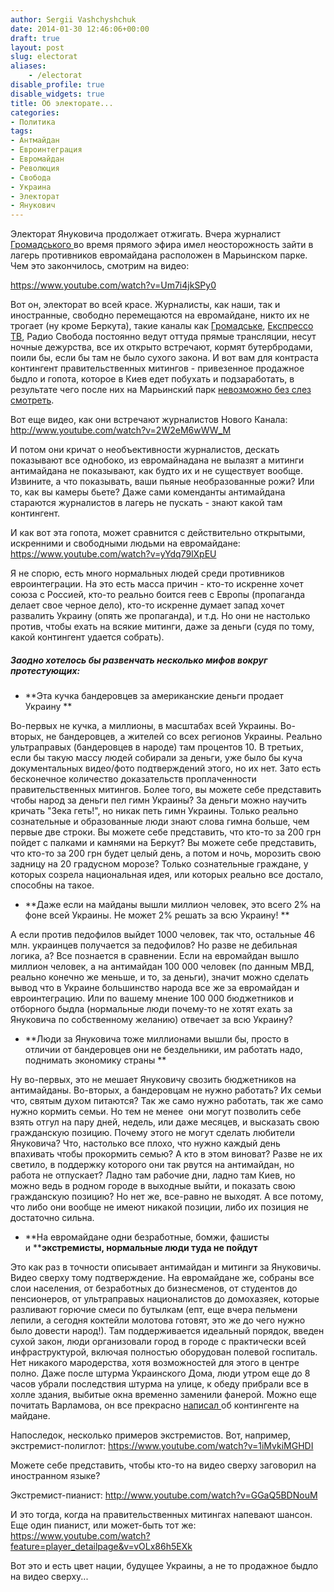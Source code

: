 ```yaml
---
author: Sergii Vashchyshchuk
date: 2014-01-30 12:46:06+00:00
draft: true
layout: post
slug: electorat
aliases:
    - /electorat
disable_profile: true
disable_widgets: true
title: Об электорате...
categories:
- Политика
tags:
- Антмайдан
- Евроинтеграция
- Евромайдан
- Революция
- Свобода
- Украина
- Электорат
- Янукович
---
```


Электорат Януковича продолжает отжигать. Вчера журналист [Громадського ](http://hromadske.tv)во время прямого эфира имел неосторожность зайти в лагерь противников евромайдана расположен в Марьинском парке. Чем это закончилось, смотрим на видео:

https://www.youtube.com/watch?v=Um7i4jkSPy0

Вот он, электорат во всей красе. Журналисты, как наши, так и иностранные, свободно перемещаются на евромайдане, никто их не трогает (ну кроме Беркута), такие каналы как [Громадське](http://hromadske.tv/), [Експрессо ТВ](http://espreso.tv/), Радио Свобода постоянно ведут оттуда прямые трансляции, несут ночные дежурства, все их открыто встречают, кормят бутербродами, поили бы, если бы там не было сухого закона. И вот вам для контраста контингент правительственных митингов - привезенное продажное быдло и гопота, которое в Киев едет побухать и подзаработать, в результате чего после них на Марьинский парк [невозможно без слез смотреть](http://news.bigmir.net/capital/782649-Kievskij-Mariinskij-park-posle-Antimajdana--gory-musora-i-povalennye-stolby).

Вот еще видео, как они встречают журналистов Нового Канала:
http://www.youtube.com/watch?v=2W2eM6wWW_M

И потом они кричат о необъективности журналистов, дескать показывают все однобоко, из евромайнадана не вылазят а митинги антимайдана не показывают, как будто их и не существует вообще. Извините, а что показывать, ваши пьяные необразованные рожи? Или то, как вы камеры бьете? Даже сами коменданты антимайдана стараются журналистов в лагерь не пускать - знают какой там контингент. 

И как вот эта гопота, может сравнится с действительно открытыми, искренними и свободными людьми на евромайдане:
https://www.youtube.com/watch?v=yYdq79lXpEU

Я не спорю, есть много нормальных людей среди противников евроинтеграции. На это есть масса причин - кто-то искренне хочет союза с Россией, кто-то реально боится геев с Европы (пропаганда делает свое черное дело), кто-то искренне думает запад хочет развалить Украину (опять же пропаганда), и т.д. Но они не настолько против, чтобы ехать на всякие митинги, даже за деньги (судя по тому, какой контингент удается собрать).

##### Заодно хотелось бы развенчать несколько мифов вокруг протестующих:
	
  * **Эта кучка бандеровцев за американские деньги продает Украину **

Во-первых не кучка, а миллионы, в масштабах всей Украины. Во-вторых, не бандеровцев, а жителей со всех регионов Украины. Реально ультраправых (бандеровцев в народе) там процентов 10. В третьих, если бы такую массу людей собирали за деньги, уже было бы куча документальных видео/фото подтверждений этого, но их нет. Зато есть бесконечное количество доказательств проплаченности правительственных митингов. Более того, вы можете себе представить чтобы народ за деньги пел гимн Украины? За деньги можно научить кричать "Зека геть!", но никак петь гимн Украины. Только реально сознательные и образованные люди знают слова гимна больше, чем первые две строки. Вы можете себе представить, что кто-то за 200 грн пойдет с палками и камнями на Беркут? Вы можете себе представить, что кто-то за 200 грн будет целый день, а потом и ночь, морозить свою задницу на 20 градусном морозе? Только сознательные граждане, у которых созрела национальная идея, или которых реально все достало, способны на такое.
	
  * **Даже если на майданы вышли миллион человек, это всего 2% на фоне всей Украины. Не может 2% решать за всю Украину! **

А если против педофилов выйдет 1000 человек, так что, остальные 46 млн. украинцев получается за педофилов? Но разве не дебильная логика, а? Все познается в сравнении. Если на евромайдан вышло миллион человек, а на антимайдан 100 000 человек (по данным МВД, реально конечно же меньше, и то, за деньги), значит можно сделать вывод что в Украине большинство народа все же за евромайдан и евроинтеграцию. Или по вашему мнение 100 000 бюджетников и отборного быдла (нормальные люди почему-то не хотят ехать за Януковича по собственному желанию) отвечает за всю Украину?

  * **Люди за Януковича тоже миллионами вышли бы, просто в отличии от бандеровцев они не бездельники, им работать надо, поднимать экономику страны **

Ну во-первых, это не мешает Януковичу свозить бюджетников на антимайданы. Во-вторых, а бандеровцам не нужно работать? Их семьи что, святым духом питаются? Так же само нужно работать, так же само нужно кормить семьи. Но тем не менее  они могут позволить себе взять отгул на пару дней, недель, или даже месяцев, и высказать свою гражданскую позицию. Почему этого не могут сделать любители Януковича? Что, настолько все плохо, что нужно каждый день впахивать чтобы прокормить семью? А кто в этом виноват? Разве не их светило, в поддержку которого они так рвутся на антимайдан, но работа не отпускает? Ладно там рабочие дни, ладно там Киев, но можно ведь в родном городе в выходные выйти, и показать свою гражданскую позицию? Но нет же, все-равно не выходят. А все потому, что либо они вообще не имеют никакой позиции, либо их позиция не достаточно сильна.
	
  * **На евромайдане одни безработные, бомжи, фашисты и ****экстремисты, нормальные люди туда не пойдут**

Это как раз в точности описывает антимайдан и митинги за Януковичы. Видео сверху тому подтверждение. На евромайдане же, собраны все слои населения, от безработных до бизнесменов, от студентов до пенсионеров, от ультраправых националистов до домохазяек, которые разливают горючие смеси по бутылкам (епт, еще вчера пельмени лепили, а сегодня коктейли молотова готовят, это же до чего нужно было довести народ!). Там поддерживается идеальный порядок, введен сухой закон, люди организовали город в городе с практически всей инфраструктурой, включая полностью оборудован полевой госпиталь. Нет никакого мародерства, хотя возможностей для этого в центре полно. Даже после штурма Украинского Дома, люди утром еще до 8 часов убрали последствия штурма на улице, к обеду прибрали все в холле здания, выбитые окна временно заменили фанерой. Можно еще почитать Варламова, он все прекрасно [написал ](http://zyalt.livejournal.com/982589.html)об контингенте на майдане.


Напоследок, несколько примеров экстремистов. Вот, например, экстремист-полиглот:
https://www.youtube.com/watch?v=1iMvkiMGHDI

Можете себе представить, чтобы кто-то на видео сверху заговорил на иностранном языке?


Экстремист-пианист:
http://www.youtube.com/watch?v=GGaQ5BDNouM

И это тогда, когда на правительственных митингах напевают шансон. Еще один пианист, или может-быть тот же:
https://www.youtube.com/watch?feature=player_detailpage&v=vOLx86h5EXk

Вот это и есть цвет нации, будущее Украины, а не то продажное быдло на видео сверху...
